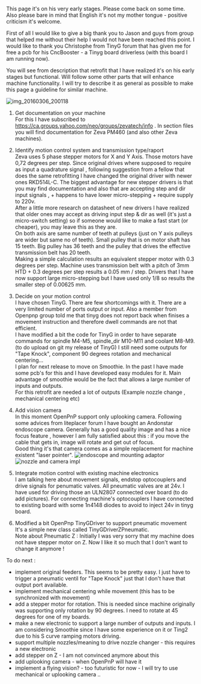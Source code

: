 This page it's on his very early stages. Please come back on some time. Also please bare in mind that English it's not my mother tongue - positive criticism it's welcome.

First of all I would like to give a big thank you to Jason and guys from group that helped me without their help I would not have been reached this point. I would like to thank you Christophe from TinyG forum that has given me for free a pcb for his CncBooster - a Tinyg board driverless (with this board I am running now).

You will see from description that retrofit that I have realized it's on his early stages but functional. Will follow some other parts that will enhance machine functionality.
I will try to describe it as general as possible to make this page a guideline for similar machine.

![img_20160306_200118](https://cloud.githubusercontent.com/assets/670552/13561503/6f6f699c-e436-11e5-9353-78c87a3bfcb9.jpg) 
1. Get documentation on your machine  
For this I have subscribed to  https://ca.groups.yahoo.com/neo/groups/zevatech/info . In section files you will find documentation for Zeva PM460 (and also other Zeva machines).

2. Identify motion control system and transmission type/raport  
Zeva uses 5 phase stepper motors for X and Y Axis. Those motors have 0,72 degrees per step. Since original drives where supposed to require as input a quadrature signal , following suggestion from a fellow that does the same retrofitting I have changed the original driver with newer ones RKD514L-C. The biggest advantage for new stepper drivers is that you may find documentation and also that are accepting step and dir input signals ,  + happens to have lower micro-stepping + require supply to 220v.  
After a little more research on datasheet of new drivers I have realized that older ones may accept as driving input step & dir as well (it's just a micro-switch setting) so if someone would like to make a fast start (or cheaper), you may leave this as they are.     
On both axis are same number of teeth at pulleys (just on Y axis pulleys are wider but same no of teeth). Small pulley that is on motor shaft has 15 teeth. Big pulley has 36 teeth  and the pulley that drives the effective transmission belt has 20 teeth.   
Making a simple calculation results an equivalent stepper motor with 0.3 degrees per step.
Machine uses transmission belt with a pitch of 3mm HTD + 0.3 degrees per step results a 0.05 mm / step.
Drivers that I have now support large micro-stepping but I have used only 1/8 so results the smaller step of 0.00625
mm.  


3. Decide on your motion control  
I have chosen TinyG. There are few shortcomings with it. There are a very limited number of ports output or input. Also a member from Openpnp group told me that tinyg does not report back when finises a movement instruction and therefore dwell commands are not that efficient.  
I have modified a bit the code for TinyG in order to have separate commands for spindle M4-M5, spindle_dir M10-M11 and coolant M8-M9. (to do upload on git my release of TinyG)
I still need some outputs for "Tape Knock", component 90 degrees rotation and mechanical centering...   
I plan for next release to move on Smoothie. In the past I have made some pcb's for this and I have developed easy modules for it.  Main advantage of smoothie would be the fact that allows a large number of inputs and outputs.  
For this retrofit are needed a lot of outputs (Example nozzle change , mechanical centering etc)  

4. Add vision camera  
In this moment OpenPnP support only uplooking camera. Following some advices from liteplacer forum I have bought an Andonstar endoscope camera.  Generally has a good quality image and has a nice focus feature , however I am fully satisfied about this : if you move the cable that gets in, image will rotate and get out of focus.   
Good thing it's that camera comes as a simple replacement for machine existent "laser pointer".
![endoscope and mounting adaptor](https://cloud.githubusercontent.com/assets/670552/13505265/1d5e9446-e181-11e5-8d32-328604c4e129.jpg)
![nozzle and camera impl](https://cloud.githubusercontent.com/assets/670552/13505269/2492ec58-e181-11e5-980e-b4803dbe5795.jpg) 
5. Integrate motion control with existing machine electronics  
I am talking here about movement signals, endstop optocouplers and drive signals for penumatic valves.
All pneumatic valves are at 24v. I have used for driving those an ULN2807 connected over board (to do add pictures).
For connecting machine's optocouplers I have connected to existing board with some 1n4148 diodes to avoid to inject 24v in tinyg board.  

6. Modified a bit OpenPnp TinyGDriver to support pneumatic movement  
It's a simple new class called TinyGDriverZPneumatic.    
Note about Pneumatic Z : Initially I was very sorry that my machine does not have stepper motor on Z. Now I like it so much that I don't want to change it anymore ! 

To do next : 
* implement original feeders. This seems to be pretty easy. I just have to trigger a pneumatic ventil for "Tape Knock" just that I don't have that output port available.
* implement mechanical centering while movement (this has to be synchronized with movement)
* add a stepper motor for rotation. This is needed since machine originally was supporting only rotation by 90 degrees. I need to rotate at 45 degrees for one of my boards.
* make a new electronic to support a large number of outputs and inputs. I am considering Smoothie since I have some experience on it or Ting2 due to his S curve ramping motors driving.  
* support multiple nozzles/meaning to drive nozzle changer - this requires a new electronic
* add stepper on Z - I am not convinced anymore about this
* add uplooking camera - when OpenPnP will have it
* implement a flying vision? - too futuristic for now - I will try to use mechanical or uplooking camera ..